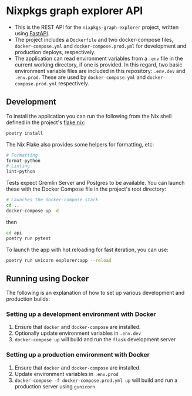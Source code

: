 # Nixpkgs graph explorer API

* This is the REST API for the `nixpkgs-graph-explorer` project, written using [FastAPI](https://fastapi.tiangolo.com/).
* The project includes a `Dockerfile` and two docker-compose files, `docker-compose.yml` and `docker-compose.prod.yml` for development and production deploys, respectively.
* The application can read environment variables from a `.env` file in the current working directory, if one is provided. In this regard, two basic environment variable files are included in this repository: `.env.dev` and `.env.prod`. These are used by `docker-compose.yml` and `docker-compose.prod.yml` respectively.

## Development

To install the application you can run the following from the Nix shell defined in the project's [flake.nix](../flake.nix):

```bash
poetry install
```

The Nix Flake also provides some helpers for formatting, etc:

```bash
# Formatting
format-python
# Linting
lint-python
```

Tests expect Gremlin Server and Postgres to be available. You can launch these with the Docker Compose file in the project's root directory:

```bash
# Launches the docker-compose stack
cd ..
docker-compose up -d
```

then

```bash
cd api
poetry run pytest
```

To launch the app with hot reloading for fast iteration, you can use:
```bash
poetry run uvicorn explorer:app --reload
```

## Running using Docker

The following is an explanation of how to set up various development and production builds:


### Setting up a development environment with Docker

1. Ensure that `docker` and `docker-compose` are installed.
2. Optionally update environment variables in `.env.dev`
3. `docker-compose up` will build and run the `flask` development server

### Setting up a production environment with Docker

1. Ensure that `docker` and `docker-compose` are installed.
2. Update environment variables in `.env.prod`
3. `docker-compose -f docker-compose.prod.yml up` will build and run a production server using `gunicorn`
